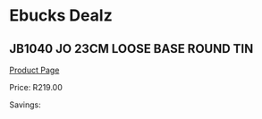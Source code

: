
# Ebucks Dealz
## JB1040 JO 23CM LOOSE BASE ROUND TIN
[Product Page](https://www.ebucks.com/web/shop/productSelected.do?prodId=1135598442&catId=714962196)

Price: R219.00

Savings: 


	
